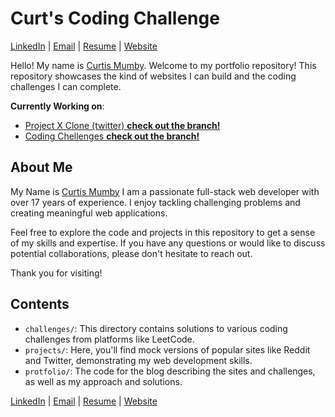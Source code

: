 # Curt's Coding Challenge 

[LinkedIn](https://www.linkedin.com/in/curtis-mumby-29441474/) | [Email](mailto:curtis.mumby@gmail.com) | [Resume](https://github.com/cmumby/curtscodingchallenge/blob/main/documents/curtis_mumby_resume.pdf) | [Website](https://curtscode.com)

Hello! My name is [Curtis Mumby](https://www.linkedin.com/in/curtis-mumby-29441474/).
 Welcome to my portfolio repository! This repository showcases the kind of websites I can build and the coding challenges I can complete. 

**Currently Working on**: 
- [Project X Clone (twitter) **check out the branch!**](https://github.com/cmumby/curtscodingchallenge/tree/cmumby/twitter-clone/projects/twitter-clone)
- [Coding Chellenges **check out the branch!**](https://github.com/cmumby/curtscodingchallenge/tree/cmumby/code-challenge/challenges)

## About Me

My Name is [Curtis Mumby](https://www.linkedin.com/in/curtis-mumby-29441474/) I am a passionate full-stack web developer with over 17 years of experience. I enjoy tackling challenging problems and creating meaningful web applications. 

Feel free to explore the code and projects in this repository to get a sense of my skills and expertise. If you have any questions or would like to discuss potential collaborations, please don't hesitate to reach out.

Thank you for visiting!

## Contents
- `challenges/`: This directory contains solutions to various coding challenges from platforms like LeetCode.
- `projects/`: Here, you'll find mock versions of popular sites like Reddit and Twitter, demonstrating my web development skills.
- `protfolio/`: The code for the blog describing the sites and challenges, as well as my approach and solutions.




[LinkedIn](https://www.linkedin.com/in/curtis-mumby-29441474/) | [Email](mailto:curtis.mumby@gmail.com) | [Resume](http://placeholder.replace) | [Website](https://curtscode.com)

